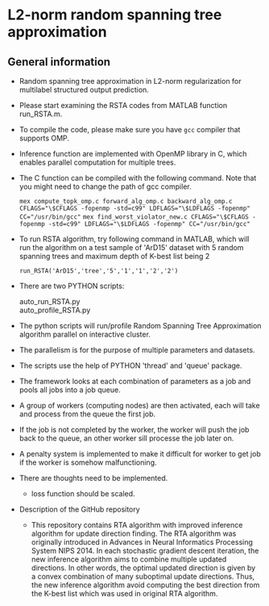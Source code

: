 


# L2-norm random spanning tree approximation

## General information
   - Random spanning tree approximation in L2-norm regularization for multilabel structured output prediction.
   - Please start examining the RSTA codes from MATLAB function run_RSTA.m.
   - To compile the code, please make sure you have `gcc` compiler that supports OMP. 
   - Inference function are implemented with OpenMP library in C, which enables parallel computation for multiple trees.
   - The C function can be compiled with the following command. Note that you might need to change the path of gcc compiler.

		`mex compute_topk_omp.c forward_alg_omp.c backward_alg_omp.c  CFLAGS="\$CFLAGS -fopenmp -std=c99" LDFLAGS="\$LDFLAGS -fopenmp" CC="/usr/bin/gcc"`
		`mex find_worst_violator_new.c CFLAGS="\$CFLAGS -fopenmp -std=c99" LDFLAGS="\$LDFLAGS -fopenmp" CC="/usr/bin/gcc"`
	
   - To run RSTA algorithm, try following command in MATLAB, which will run the algorithm on a test sample of 'ArD15' dataset with 5 random spanning trees and maximum depth of K-best list being 2 

		`run_RSTA('ArD15','tree','5','1','1','2','2')`

   - There are two PYTHON scripts:

		auto_run_RSTA.py	
		auto_profile_RSTA.py
	
   - The python scripts will run/profile Random Spanning Tree Approximation algorithm parallel on interactive cluster.
   - The parallelism is for the purpose of multiple parameters and datasets.
   - The scripts use the help of PYTHON 'thread' and 'queue' package.
   - The framework looks at each combination of parameters as a job and pools all jobs into a job queue.
   - A group of workers (computing nodes) are then activated, each will take and process from the queue the first job.
   - If the job is not completed by the worker, the worker will push the job back to the queue, an other worker sill processe the job later on.
   - A penalty system is implemented to make it difficult for worker to get job if the worker is somehow malfunctioning. 
   - There are thoughts need to be implemented.
      - loss function should be scaled.
   - Description of the GitHub repository
      - This repository contains RTA algorithm with improved inference algorithm for update direction finding. The RTA algorithm was originally introduced in Advances in Neural Informatics Processing System NIPS 2014. In each stochastic gradient descent iteration, the new inference algorithm aims to combine multiple updated directions. In other words, the optimal updated direction is given by a convex combination of many suboptimal update directions. Thus, the new inference algorithm avoid computing the best direction from the K-best list which was used in original RTA algorithm. 

